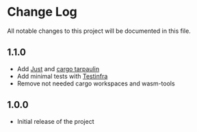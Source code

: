 # Change Log

All notable changes to this project will be documented in this file.

## 1.1.0

* Add [Just](https://github.com/casey/just) and [cargo tarpaulin](https://crates.io/crates/cargo-tarpaulin)
* Add minimal tests with [Testinfra](https://testinfra.readthedocs.io/en/latest/)
* Remove not needed cargo workspaces and wasm-tools

## 1.0.0

* Initial release of the project
